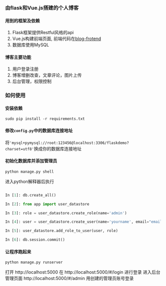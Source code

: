 ### 由flask和Vue.js搭建的个人博客

#### 用到的框架及依赖
1. Flask框架提供Restful风格的api
2. Vue.js构建前端页面, 前端代码在[blog-frotend](https://github.com/RainJoe/blog-frontend)
3. 数据库使用MySQL

#### 博客主要功能
1. 用户登录注册
2. 博客增删改查，文章评论，图片上传
3. 后台管理，权限控制

### 如何使用
#### 安装依赖

```shell
sudo pip install -r requirements.txt
```

#### 修改``config.py``中的数据库连接地址
将``'mysql+pymysql://root:123456@localhost:3306/flaskdemo?charset=utf8'``换成你的数据库连接地址

#### 初始化数据库并添加管理员
```shell
python manage.py shell
```
进入python解释器后执行
```python

In [1]: db.create_all()

In [2]: from app import user_datastore

In [3]: role = user_datastore.create_role(name='admin')

In [4]: user = user_datastore.create_user(name='yourname', email="email@example.com", password='123456')

In [5]: user_datastore.add_role_to_user(user, role)

In [6]: db.session.commit()


```

#### 让程序跑起来
```shell
python manage.py runserver
```
打开 http://localhost:5000
在 http://localhost:5000/#/login 进行登录
进入后台管理页面 http://localhost:5000/#/admin 用创建的管理员账号登录
